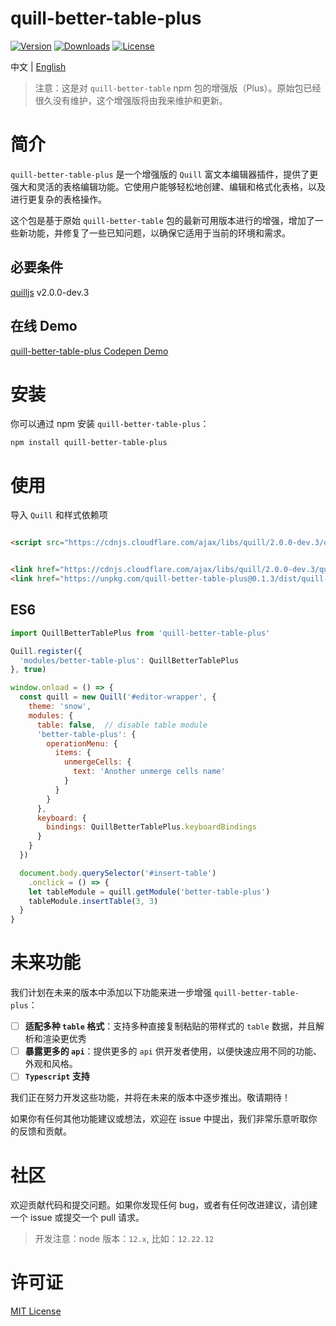 # quill-better-table-plus

<p>
  <a href="https://www.npmjs.com/package/quill-better-table-plus"><img src="https://img.shields.io/npm/v/quill-better-table-plus.svg?sanitize=true" alt="Version"></a>
  <a href="https://npmcharts.com/compare/quill-better-table-plus?minimal=true"><img src="https://img.shields.io/npm/dm/quill-better-table-plus.svg?sanitize=true" alt="Downloads"></a>
  <a href="https://www.npmjs.com/package/quill-better-table-plus"><img src="https://img.shields.io/npm/l/quill-better-table-plus.svg?sanitize=true" alt="License"></a>
</p>

中文 | [English](https://github.com/seehar/quill-better-table-plus/blob/master/README.md)

> 注意：这是对 `quill-better-table` npm 包的增强版（Plus）。原始包已经很久没有维护，这个增强版将由我来维护和更新。

# 简介

`quill-better-table-plus` 是一个增强版的 `Quill` 富文本编辑器插件，提供了更强大和灵活的表格编辑功能。它使用户能够轻松地创建、编辑和格式化表格，以及进行更复杂的表格操作。

这个包是基于原始 `quill-better-table` 包的最新可用版本进行的增强，增加了一些新功能，并修复了一些已知问题，以确保它适用于当前的环境和需求。

## 必要条件

[quilljs](https://github.com/quilljs/quill) v2.0.0-dev.3

## 在线 Demo

[quill-better-table-plus Codepen Demo](https://codepen.io/seehar/pen/yLQopvq)

# 安装

你可以通过 npm 安装 `quill-better-table-plus`：

```shell
npm install quill-better-table-plus
```

# 使用

导入 `Quill` 和样式依赖项

```html

<script src="https://cdnjs.cloudflare.com/ajax/libs/quill/2.0.0-dev.3/quill.min.js" type="text/javascript"></script>
```

```html

<link href="https://cdnjs.cloudflare.com/ajax/libs/quill/2.0.0-dev.3/quill.snow.min.css" rel="stylesheet">
<link href="https://unpkg.com/quill-better-table-plus@0.1.3/dist/quill-better-table-plus.css" rel="stylesheet">
```

## ES6

```javascript
import QuillBetterTablePlus from 'quill-better-table-plus'

Quill.register({
  'modules/better-table-plus': QuillBetterTablePlus
}, true)

window.onload = () => {
  const quill = new Quill('#editor-wrapper', {
    theme: 'snow',
    modules: {
      table: false,  // disable table module
      'better-table-plus': {
        operationMenu: {
          items: {
            unmergeCells: {
              text: 'Another unmerge cells name'
            }
          }
        }
      },
      keyboard: {
        bindings: QuillBetterTablePlus.keyboardBindings
      }
    }
  })

  document.body.querySelector('#insert-table')
    .onclick = () => {
    let tableModule = quill.getModule('better-table-plus')
    tableModule.insertTable(3, 3)
  }
}
```

# 未来功能

我们计划在未来的版本中添加以下功能来进一步增强 `quill-better-table-plus`：

- [ ] **适配多种 `table` 格式**：支持多种直接复制粘贴的带样式的 `table` 数据，并且解析和渲染更优秀
- [ ] **暴露更多的 `api`**：提供更多的 `api` 供开发者使用，以便快速应用不同的功能、外观和风格。
- [ ] **`Typescript` 支持**

我们正在努力开发这些功能，并将在未来的版本中逐步推出。敬请期待！

如果你有任何其他功能建议或想法，欢迎在 issue 中提出，我们非常乐意听取你的反馈和贡献。

# 社区

欢迎贡献代码和提交问题。如果你发现任何 bug，或者有任何改进建议，请创建一个 issue 或提交一个 pull 请求。

> 开发注意：node 版本：`12.x`, 比如：`12.22.12`

# 许可证

[MIT License](https://rmm5t.mit-license.org/)
